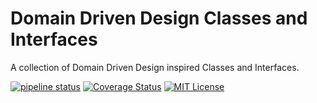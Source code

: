 # Domain Driven Design Classes and Interfaces
A collection of Domain Driven Design inspired Classes and Interfaces.

[![pipeline status](https://api.travis-ci.org/ericksonreyes/domain-driven-design.svg?branch=master)](https://github.com/ericksonreyes/domain-driven-design/tree/master) 
<a href='https://coveralls.io/github/ericksonreyes/domain-driven-design?branch=master'><img src='https://coveralls.io/repos/github/ericksonreyes/domain-driven-design/badge.svg?branch=master' alt='Coverage Status' /></a>
[![MIT License](https://img.shields.io/badge/license-MIT-brightgreen.svg?style=flat-square)](LICENSE.MD)
